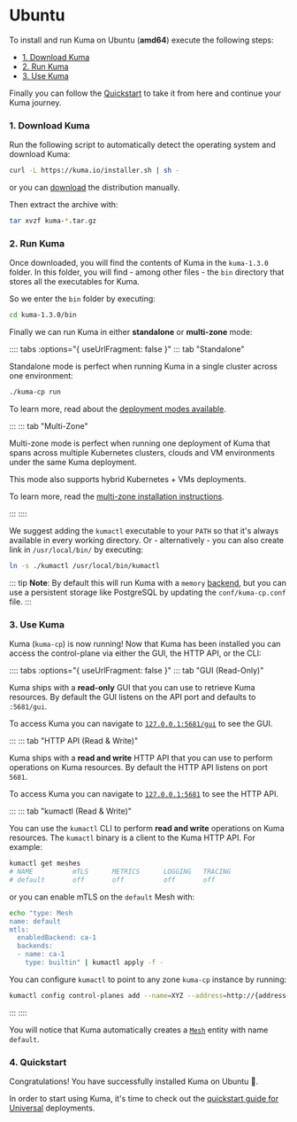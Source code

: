 # Ubuntu

To install and run Kuma on Ubuntu (**amd64**) execute the following steps:

* [1. Download Kuma](#_1-download-kuma)
* [2. Run Kuma](#_2-run-kuma)
* [3. Use Kuma](#_3-use-kuma)

Finally you can follow the [Quickstart](#_4-quickstart) to take it from here and continue your Kuma journey.

### 1. Download Kuma

Run the following script to automatically detect the operating system and download Kuma:

```sh
curl -L https://kuma.io/installer.sh | sh -
```

or you can [download](https://download.konghq.com/mesh-alpine/kuma-1.3.0-ubuntu-amd64.tar.gz) the distribution manually.

Then extract the archive with:

```sh
tar xvzf kuma-*.tar.gz
```

### 2. Run Kuma

Once downloaded, you will find the contents of Kuma in the `kuma-1.3.0` folder. In this folder, you will find - among other files - the `bin` directory that stores all the executables for Kuma. 

So we enter the `bin` folder by executing:

```sh
cd kuma-1.3.0/bin
```

Finally we can run Kuma in either **standalone** or **multi-zone** mode:

:::: tabs :options="{ useUrlFragment: false }"
::: tab "Standalone"

Standalone mode is perfect when running Kuma in a single cluster across one environment:

```sh
./kuma-cp run
```

To learn more, read about the [deployment modes available](/docs/1.3.0/documentation/deployments/).

:::
::: tab "Multi-Zone"

Multi-zone mode is perfect when running one deployment of Kuma that spans across multiple Kubernetes clusters, clouds and VM environments under the same Kuma deployment. 

This mode also supports hybrid Kubernetes + VMs deployments.

To learn more, read the [multi-zone installation instructions](/docs/1.3.0/documentation/deployments/).

:::
::::

We suggest adding the `kumactl` executable to your `PATH` so that it's always available in every working directory. Or - alternatively - you can also create link in `/usr/local/bin/` by executing:

```sh
ln -s ./kumactl /usr/local/bin/kumactl
```

::: tip
**Note**: By default this will run Kuma with a `memory` [backend](../../documentation/backends), but you can use a persistent storage like PostgreSQL by updating the `conf/kuma-cp.conf` file.
:::

### 3. Use Kuma

Kuma (`kuma-cp`) is now running! Now that Kuma has been installed you can access the control-plane via either the GUI, the HTTP API, or the CLI:

:::: tabs :options="{ useUrlFragment: false }"
::: tab "GUI (Read-Only)"

Kuma ships with a **read-only** GUI that you can use to retrieve Kuma resources. By default the GUI listens on the API port and defaults to `:5681/gui`. 

To access Kuma you can navigate to [`127.0.0.1:5681/gui`](http://127.0.0.1:5681/gui) to see the GUI.

:::
::: tab "HTTP API (Read & Write)"

Kuma ships with a **read and write** HTTP API that you can use to perform operations on Kuma resources. By default the HTTP API listens on port `5681`.

To access Kuma you can navigate to [`127.0.0.1:5681`](http://127.0.0.1:5681) to see the HTTP API.

:::
::: tab "kumactl (Read & Write)"

You can use the `kumactl` CLI to perform **read and write** operations on Kuma resources. The `kumactl` binary is a client to the Kuma HTTP API. For example:

```sh
kumactl get meshes
# NAME          mTLS      METRICS      LOGGING   TRACING
# default       off       off          off       off
```

or you can enable mTLS on the `default` Mesh with:

```sh
echo "type: Mesh
name: default
mtls:
  enabledBackend: ca-1
  backends:
  - name: ca-1
    type: builtin" | kumactl apply -f -
```

You can configure `kumactl` to point to any zone `kuma-cp` instance by running:

```sh
kumactl config control-planes add --name=XYZ --address=http://{address-to-kuma}:5681
```
:::
::::

You will notice that Kuma automatically creates a [`Mesh`](../../policies/mesh) entity with name `default`.

### 4. Quickstart

Congratulations! You have successfully installed Kuma on Ubuntu 🚀. 

In order to start using Kuma, it's time to check out the [quickstart guide for Universal](/docs/1.3.0/quickstart/universal/) deployments.
